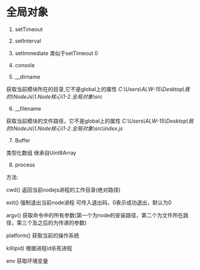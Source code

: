 # 全局对象

1. setTimeout

2. setInterval

3. setImmediate 类似于setTimeout 0

4. console

5. __dirname 

获取当前模块所在的目录,它不是global上的属性
*C:\Users\ALW-15\Desktop\我的\NodeJs\1.Node核心\1-2.全局对象\src*

6. __filename

获取当前模块的文件路径，它不是global上的属性
*C:\Users\ALW-15\Desktop\我的\NodeJs\1.Node核心\1-2.全局对象\src\index.js*

7. Buffer

类型化数组
继承自Uint8Array

8. process

方法:

cwd()
返回当前nodejs进程的工作目录(绝对路径)

exit()
强制退出当前node进程
可传入退出码，0表示成功退出，默认为0

argv()
获取命令中的所有参数(第一个为node的安装路径，第二个为文件所在路径，第三个及之后的为传递的参数)

platform()
获取当前的操作系统

kill(pid)
根据进程id杀死进程

env
获取环境变量
